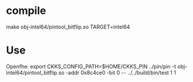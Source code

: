 # compile

make obj-intel64/pintool_bitflip.so TARGET=intel64


# Use

Openfhe: export CKKS_CONFIG_PATH=$HOME/CKKS_PIN
 ../pin/pin -t obj-intel64/pintool_bitflip.so -addr 0x8c4ce0 -bit 0 -- ../../build/bin/test 1 1

